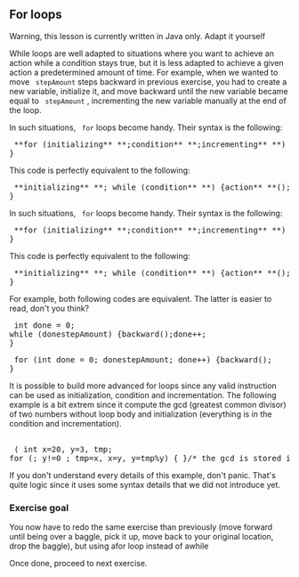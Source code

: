 
## For loops ##

<python>

Warning, this lesson is currently written in Java only. Adapt it yourself

</python> 

While loops are well adapted to situations where you want to achieve an
action while a condition stays true, but it is less adapted to achieve a
given action a predetermined amount of time. For example, when we wanted to
move ` stepAmount` steps backward in previous exercise, you had to
create a new variable, initialize it, and move backward until the new
variable became equal to ` stepAmount` , incrementing the new
variable manually at the end of the loop.

In such situations, ` for` loops become handy. Their syntax is the
following: 
<pre> **for (initializing** **;condition** **;incrementing** **) {action** ();
}</pre>
This code is perfectly equivalent to the following: 
<pre> **initializing** **; while (condition** **) {action** **();incrementing** ;
}</pre>

In such situations, ` for` loops become handy. Their syntax is the
following: 
<pre> **for (initializing** **;condition** **;incrementing** **) {action** ();
}</pre>
This code is perfectly equivalent to the following: 
<pre> **initializing** **; while (condition** **) {action** **();incrementing** ;
}</pre>

For example, both following codes are equivalent. The latter is easier to
read, don't you think? 
<pre> int done = 0;
while (donestepAmount) {backward();done++;
}</pre>

<pre> for (int done = 0; donestepAmount; done++) {backward();
}</pre>

It is possible to build more advanced for loops since any valid
instruction can be used as initialization, condition and incrementation. The
following example is a bit extrem since it compute the gcd (greatest common
divisor) of two numbers without loop body and initialization (everything is
in the condition and incrementation). 
<pre> 
<comment> ( int x=20, y=3, tmp;
for (; y!=0 ; tmp=x, x=y, y=tmp%y) { }/* the gcd is stored in x */) </comment> </pre>

If you don't understand every details of this example, don't panic. That's
quite logic since it uses some syntax details that we did not introduce yet.


### Exercise goal ###
You now have to redo the same exercise than previously
(move forward until being over a baggle, pick it up, move back to your
original location, drop the baggle), but using afor loop instead
of awhile

Once done, proceed to next exercise.


